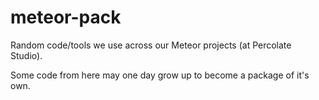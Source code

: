meteor-pack
===========

Random code/tools we use across our Meteor projects (at Percolate Studio).

Some code from here may one day grow up to become a package of it's own.
